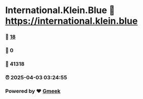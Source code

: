 # International.Klein.Blue :link: https://international.klein.blue 
### :page_facing_up: [18](https://international.klein.blue/tag.html) 
### :speech_balloon: 0 
### :hibiscus: 41318 
### :alarm_clock: 2025-04-03 03:24:55 
### Powered by :heart: [Gmeek](https://github.com/Meekdai/Gmeek)
